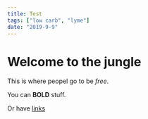 ```yaml
---
title: Test
tags: ["low carb", "lyme"]
date: "2019-9-9"
---
```


# Welcome to the jungle

This is where peopel go to be _free_.

You can **BOLD** stuff.

Or have [links](www.googgle.com)
